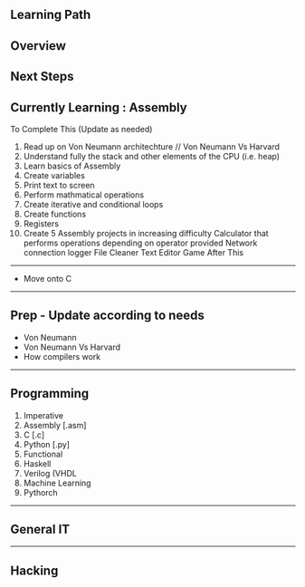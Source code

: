 Learning Path 
-------------
Overview 
--------
Next Steps 
----------
Currently Learning : Assembly 
-----------------------------
To Complete This (Update as needed)
1. Read up on Von Neumann architechture // Von Neumann Vs Harvard 
2. Understand fully the stack and other elements of the CPU (i.e. heap)
3. Learn basics of Assembly
  1. Create variables
  2. Print text to screen
  3. Perform mathmatical operations
  4. Create iterative and conditional loops
  5. Create functions
  6. Registers 
4. Create 5 Assembly projects in increasing difficulty
      Calculator that performs operations depending on operator provided
      Network connection logger
      File Cleaner
      Text Editor
      Game
After This 
----------
* Move onto C 
---

Prep - Update according to needs
----
* Von Neumann 
* Von Neumann Vs Harvard
* How compilers work
---
Programming 
-----------
1. Imperative
  1. Assembly [.asm]
  2. C [.c]
  3. Python [.py]
2. Functional
  1. Haskell
3. Verilog (VHDL
4. Machine Learning
  1. Pythorch 
---
General IT  
----------

---
Hacking
-------

